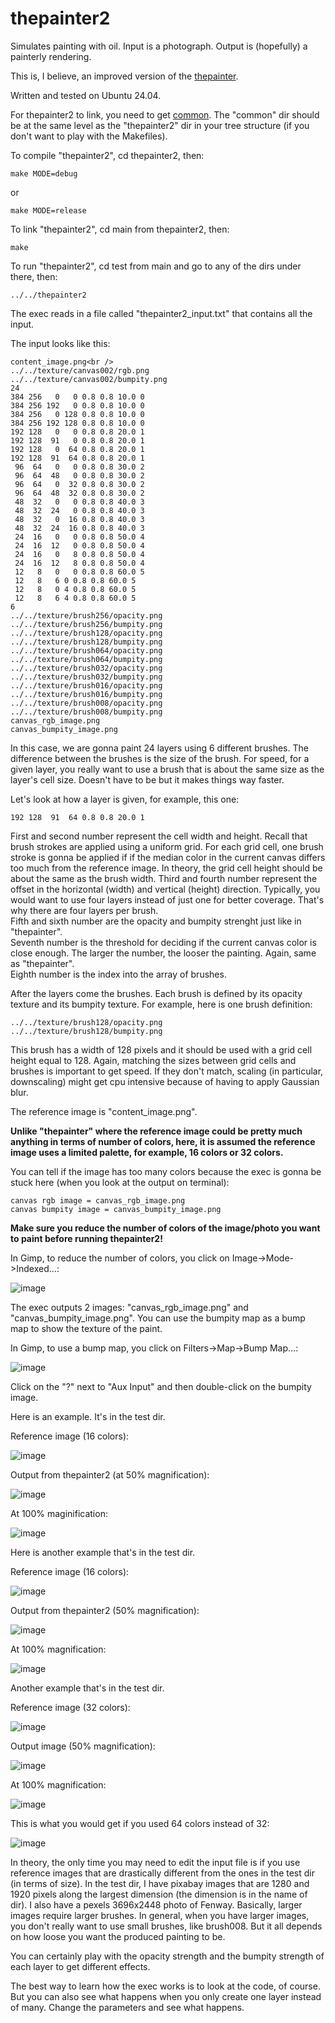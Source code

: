 # thepainter2

Simulates painting with oil. Input is a photograph. Output is (hopefully) a painterly rendering.

This is, I believe, an improved version of the [thepainter](https://github.com/ugocapeto/thepainter).

Written and tested on Ubuntu 24.04.

For thepainter2 to link, you need to get [common](https://github.com/ugocapeto/common). The "common" dir should be at the same level as the "thepainter2" dir in your tree structure (if you don't want to play with the Makefiles).

To compile "thepainter2", cd thepainter2, then:
```
make MODE=debug
```
or
```
make MODE=release
```

To link "thepainter2", cd main from thepainter2, then:
```
make
```

To run "thepainter2", cd test from main and go to any of the dirs under there, then:
```
../../thepainter2
```

The exec reads in a file called "thepainter2_input.txt" that contains all the input.

The input looks like this:
```
content_image.png<br />
../../texture/canvas002/rgb.png
../../texture/canvas002/bumpity.png
24
384 256   0   0 0.8 0.8 10.0 0
384 256 192   0 0.8 0.8 10.0 0
384 256   0 128 0.8 0.8 10.0 0
384 256 192 128 0.8 0.8 10.0 0
192 128   0   0 0.8 0.8 20.0 1
192 128  91   0 0.8 0.8 20.0 1
192 128   0  64 0.8 0.8 20.0 1
192 128  91  64 0.8 0.8 20.0 1
 96  64   0   0 0.8 0.8 30.0 2
 96  64  48   0 0.8 0.8 30.0 2
 96  64   0  32 0.8 0.8 30.0 2
 96  64  48  32 0.8 0.8 30.0 2
 48  32   0   0 0.8 0.8 40.0 3
 48  32  24   0 0.8 0.8 40.0 3
 48  32   0  16 0.8 0.8 40.0 3
 48  32  24  16 0.8 0.8 40.0 3
 24  16   0   0 0.8 0.8 50.0 4
 24  16  12   0 0.8 0.8 50.0 4
 24  16   0   8 0.8 0.8 50.0 4
 24  16  12   8 0.8 0.8 50.0 4
 12   8   0   0 0.8 0.8 60.0 5
 12   8   6 0 0.8 0.8 60.0 5
 12   8   0 4 0.8 0.8 60.0 5
 12   8   6 4 0.8 0.8 60.0 5
6
../../texture/brush256/opacity.png
../../texture/brush256/bumpity.png
../../texture/brush128/opacity.png
../../texture/brush128/bumpity.png
../../texture/brush064/opacity.png
../../texture/brush064/bumpity.png
../../texture/brush032/opacity.png
../../texture/brush032/bumpity.png
../../texture/brush016/opacity.png
../../texture/brush016/bumpity.png
../../texture/brush008/opacity.png
../../texture/brush008/bumpity.png
canvas_rgb_image.png
canvas_bumpity_image.png
```

In this case, we are gonna paint 24 layers using 6 different brushes.
The difference between the brushes is the size of the brush. For speed, for a given layer, you really want to use a brush that is about the same size as the layer's cell size. Doesn't have to be but it makes things way faster.

Let's look at how a layer is given, for example, this one:
```
192 128  91  64 0.8 0.8 20.0 1
```
First and second number represent the cell width and height. Recall that brush strokes are applied using a uniform grid. For each grid cell, one brush stroke is gonna be applied if if the median color in the current canvas differs too much from the reference image. In theory, the grid cell height should be about the same as the brush width.
Third and fourth number represent the offset in the horizontal (width) and vertical (height) direction. Typically, you would want to use four layers instead of just one for better coverage. That's why there are four layers per brush.<br />
Fifth and sixth number are the opacity and bumpity strenght just like in "thepainter".<br />
Seventh number is the threshold for deciding if the current canvas color is close enough. The larger the number, the looser the painting. Again, same as "thepainter".<br />
Eighth number is the index into the array of brushes.

After the layers come the brushes.
Each brush is defined by its opacity texture and its bumpity texture.
For example, here is one brush definition:
```
../../texture/brush128/opacity.png
../../texture/brush128/bumpity.png
```
This brush has a width of 128 pixels and it should be used with a grid cell height equal to 128. Again, matching the sizes between grid cells and brushes is important to get speed. If they don't match, scaling (in particular, downscaling) might get cpu intensive because of having to apply Gaussian blur.

The reference image is "content_image.png".

**Unlike "thepainter" where the reference image could be pretty much anything in terms of number of colors, here, it is assumed the reference image uses a limited palette, for example, 16 colors or 32 colors.**

You can tell if the image has too many colors because the exec is gonna be stuck here (when you look at the output on terminal):
```
canvas rgb image = canvas_rgb_image.png
canvas bumpity image = canvas_bumpity_image.png
```

**Make sure you reduce the number of colors of the image/photo you want to paint before running thepainter2!**

In Gimp, to reduce the number of colors, you click on Image->Mode->Indexed...:

![image](https://github.com/user-attachments/assets/ed226273-85f0-4628-b02a-27d8dd0781e2)

The exec outputs 2 images: "canvas_rgb_image.png" and "canvas_bumpity_image.png". You can use the bumpity map as a bump map to show the texture of the paint.

In Gimp, to use a bump map, you click on Filters->Map->Bump Map...:

![image](https://github.com/user-attachments/assets/1bda6fd6-ca6c-43e5-89fe-a4b16283dda9)

Click on the "?" next to "Aux Input" and then double-click on the bumpity image.

Here is an example. It's in the test dir.

Reference image (16 colors):

![image](https://github.com/user-attachments/assets/ecbc2580-b99e-439a-8263-0a94c38a6d0e)

Output from thepainter2 (at 50% magnification):

![image](https://github.com/user-attachments/assets/0cdc0d6f-6568-4032-b82a-338def139e85)

At 100% maginification:

![image](https://github.com/user-attachments/assets/2a063cf2-bd27-4aae-8de8-176e1c545a13)

Here is another example that's in the test dir.

Reference image (16 colors):

![image](https://github.com/user-attachments/assets/52650c3b-50a3-4234-9baf-bb1a2ccde0e0)

Output from thepainter2 (50% magnification):

![image](https://github.com/user-attachments/assets/232e6679-8fb7-472e-abe0-88915eecec0a)

At 100% magnification:

![image](https://github.com/user-attachments/assets/f3b0581e-b2e8-41a9-b8af-2d13f79bd3b2)

Another example that's in the test dir.

Reference image (32 colors):

![image](https://github.com/user-attachments/assets/957f0921-66fd-4297-8c0d-3bd45dff2111)

Output image (50% magnification):

![image](https://github.com/user-attachments/assets/def9c509-0e9f-430d-9fda-e2bc24d810e7)

At 100% magnification:

![image](https://github.com/user-attachments/assets/990371fc-4300-45c4-bfaa-9f7a93d425cf)

This is what you would get if you used 64 colors instead of 32:

![image](https://github.com/user-attachments/assets/fae4eaaa-b282-41c8-b2c3-7ecfcb8012b3)

In theory, the only time you may need to edit the input file is if you use reference images that are drastically different from the ones in the test dir (in terms of size). In the test dir, I have pixabay images that are 1280 and 1920 pixels along the largest dimension (the dimension is in the name of  dir). I also have a pexels 3696x2448 photo of Fenway. Basically, larger images require larger brushes. In general, when you have larger images, you don't really want to use small brushes, like brush008. But it all depends on how loose you want the produced painting to be.

You can certainly play with the opacity strength and the bumpity strength of each layer to get different effects.

The best way to learn how the exec works is to look at the code, of course. But you can also see what happens when you only create one layer instead of many. Change the parameters and see what happens.

